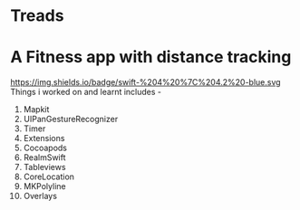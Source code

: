 # Treads
# A Fitness app with distance tracking
https://img.shields.io/badge/swift-%204%20%7C%204.2%20-blue.svg
Things i worked on and learnt includes -
1. Mapkit
2. UIPanGestureRecognizer
3. Timer
4. Extensions
5. Cocoapods
6. RealmSwift
7. Tableviews
8. CoreLocation
9. MKPolyline
10. Overlays
